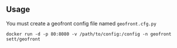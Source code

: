 ## Usage

You must create a geofront config file named `geofront.cfg.py`

```
docker run -d -p 80:8080 -v /path/to/config:/config -n geofront sett/geofront
```